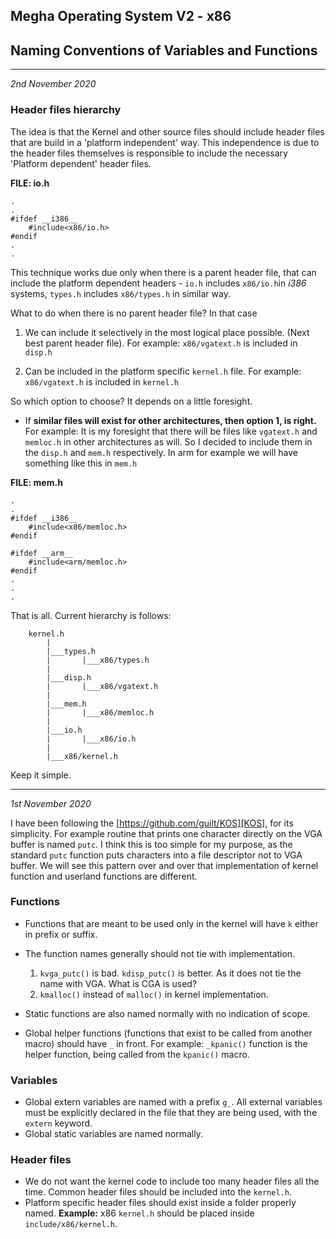 ## Megha Operating System V2 - x86
## Naming Conventions of Variables and Functions
------------------------------------------------------------------------------
_2nd November 2020_

### Header files hierarchy

The idea is that the Kernel and other source files should include header files
that are build in a 'platform independent' way. This independence is due to the
header files themselves is responsible to include the necessary 'Platform
dependent' header files. 

**FILE: io.h**
```
.
.
#ifdef __i386__
    #include<x86/io.h>
#endif
.
.
```

This technique works due only when there is a parent header file, that can 
include the platform dependent headers -  `io.h` includes `x86/io.h`in
_i386_ systems, `types.h` includes `x86/types.h` in similar way.

What to do when there is no parent header file? In that case

1. We can include it selectively in the most logical place possible. (Next best
   parent header file). For example: `x86/vgatext.h` is included in `disp.h`

2. Can be included in the platform specific `kernel.h` file.
   For example: `x86/vgatext.h` is included in `kernel.h`

So which option to choose? It depends on a little foresight. 

* If **similar files will exist for other architectures, then option 1, is right.**
  For example: It is my foresight that there will be files like `vgatext.h` and
  `memloc.h` in other architectures as will. So I decided to include them in
  the `disp.h` and `mem.h` respectively. In arm for example we will have
  something like this in `mem.h`

**FILE: mem.h**
```
.
.
#ifdef __i386__
    #include<x86/memloc.h>
#endif

#ifdef __arm__
    #include<arm/memloc.h>
#endif
.
.
.
```

That is all. Current hierarchy is follows:

```
    kernel.h
        |
        |___types.h 
        |       |___x86/types.h
        |
        |___disp.h  
        |       |___x86/vgatext.h
        |
        |___mem.h
        |       |___x86/memloc.h
        |
        |___io.h    
        |       |___x86/io.h
        |
        |___x86/kernel.h
```

Keep it simple.

------------------------------------------------------------------------------
_1st November 2020_

I have been following the [https://github.com/guilt/KOS][KOS], for its 
simplicity. For example routine that prints one character directly on the VGA 
buffer is named `putc`. I think this is too simple for my purpose, as the 
standard `putc` function puts characters into a file descriptor not to VGA 
buffer. We will see this pattern over and over that implementation of kernel 
function and userland functions are different. 

### Functions

* Functions that are meant to be used only in the kernel will have `k` either 
  in prefix or suffix. 
* The function names generally should not tie with implementation.

  1. `kvga_putc()` is bad.
     `kdisp_putc()` is better. As it does not tie the name with VGA. What is CGA
     is used?
  2. `kmalloc()` instead of `malloc()` in kernel implementation.

* Static functions are also named normally with no indication of scope.
* Global helper functions (functions that exist to be called from another
  macro) should have `_` in front. For example: `_kpanic()` function is the
  helper function, being called from the `kpanic()` macro.

### Variables

* Global extern variables are named with a prefix `g_`. All external variables
  must be explicitly declared in the file that they are being used, with the
  `extern` keyword.
* Global static variables are named normally.

### Header files

* We do not want the kernel code to include too many header files all the time.
  Common header files should be included into the `kernel.h`. 
* Platform specific header files should exist inside a folder properly named. 
  **Example:** x86 `kernel.h` should be placed inside `include/x86/kernel.h`.

